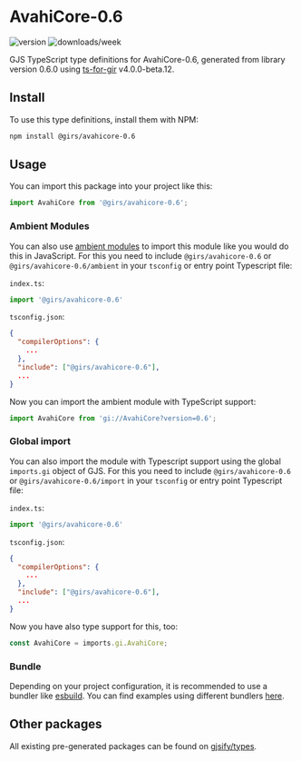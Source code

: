 
# AvahiCore-0.6

![version](https://img.shields.io/npm/v/@girs/avahicore-0.6)
![downloads/week](https://img.shields.io/npm/dw/@girs/avahicore-0.6)


GJS TypeScript type definitions for AvahiCore-0.6, generated from library version 0.6.0 using [ts-for-gir](https://github.com/gjsify/ts-for-gir) v4.0.0-beta.12.


## Install

To use this type definitions, install them with NPM:
```bash
npm install @girs/avahicore-0.6
```

## Usage

You can import this package into your project like this:
```ts
import AvahiCore from '@girs/avahicore-0.6';
```

### Ambient Modules

You can also use [ambient modules](https://github.com/gjsify/ts-for-gir/tree/main/packages/cli#ambient-modules) to import this module like you would do this in JavaScript.
For this you need to include `@girs/avahicore-0.6` or `@girs/avahicore-0.6/ambient` in your `tsconfig` or entry point Typescript file:

`index.ts`:
```ts
import '@girs/avahicore-0.6'
```

`tsconfig.json`:
```json
{
  "compilerOptions": {
    ...
  },
  "include": ["@girs/avahicore-0.6"],
  ...
}
```

Now you can import the ambient module with TypeScript support: 

```ts
import AvahiCore from 'gi://AvahiCore?version=0.6';
```

### Global import

You can also import the module with Typescript support using the global `imports.gi` object of GJS.
For this you need to include `@girs/avahicore-0.6` or `@girs/avahicore-0.6/import` in your `tsconfig` or entry point Typescript file:

`index.ts`:
```ts
import '@girs/avahicore-0.6'
```

`tsconfig.json`:
```json
{
  "compilerOptions": {
    ...
  },
  "include": ["@girs/avahicore-0.6"],
  ...
}
```

Now you have also type support for this, too:

```ts
const AvahiCore = imports.gi.AvahiCore;
```

### Bundle

Depending on your project configuration, it is recommended to use a bundler like [esbuild](https://esbuild.github.io/). You can find examples using different bundlers [here](https://github.com/gjsify/ts-for-gir/tree/main/examples).

## Other packages

All existing pre-generated packages can be found on [gjsify/types](https://github.com/gjsify/types).

